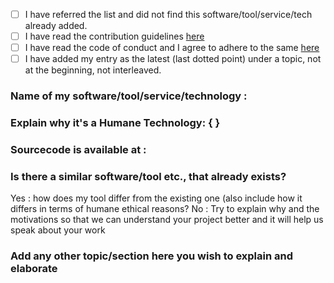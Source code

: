 <!-- Feel free to add more sections to explain about your awesome humane work to us -->

- [ ] I have referred the list and did not find this software/tool/service/tech already added.
- [ ] I have read the contribution guidelines [here](https://github.com/humanetech-community/awesome-humane-tech/blob/master/contributing.md)
- [ ] I have read the code of conduct and I agree to adhere to the same [here](https://github.com/humanetech-community/awesome-humane-tech/blob/master/code-of-conduct.md)
- [ ] I have added my entry as the latest (last dotted point) under a topic, not at the beginning, not interleaved. 
<!-- This is needed to maintain the list's history appear incrementally updating for future reference. -->
<!-- Every entry added to Humane Awesome list is important to the welfare of the society/species 
<!-- .. and hence we use dotted list, not numerical list which may imply order --> 

### Name of my software/tool/service/technology : 

### Explain why it's a Humane Technology: { }

### Sourcecode is available at : <!-- Repository URL + optionally mention license --> 
<!-- If it's not a FLOSS/FOSS/OSS project, please clarify further --> 

### Is there a similar software/tool etc., that already exists?
Yes : how does my tool differ from the existing one (also include how it differs in terms of humane ethical reasons?
No : Try to explain why and the motivations so that we can understand your project better and it will help us speak about your work
  
### Add any other topic/section here you wish to explain and elaborate

